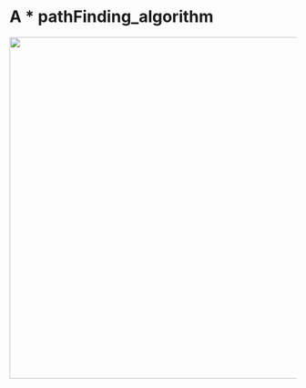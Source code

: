 # A * pathFinding_algorithm

<p style="text-align:center;"><img src = "https://s4.gifyu.com/images/ezgif.com-gif-maker9c3fbe0d840b05cf.gif" width="600" height="600"></p>

